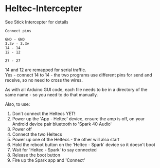 # Heltec-Intercepter

See Stick Intercepter for details     

```
Connect pins  

GND - GND   
3.3v - 3.3v   
14 - 14   
12 - 12   

27 - 27
```
14 and 12 are remapped for serial traffic.    
Yes - connect 14 to 14 - the two programs use different pins for send and receive, so no need to cross the wires.   

As with all Arduino GUI code, each file needs to be in a directory of the same name - so you need to do that manually.   

Also, to use:

1. Don't connect the Heltecs YET!  
2. Power up the 'App - Heltec' device, ensure the amp is off, on your Android device pair bluetooth to 'Spark 40 Audio'   
3. Power off    
4. Connect the two Heltecs    
5. Power up one of the Heltecs - the other will also start      
6. Hold the reboot button on the 'Heltec - Spark' device so it doesn't boot     
7. Wait for 'Heltec - Spark' to say connected   
8. Release the boot button   
9. Fire up the Spark app and 'Connect'   
